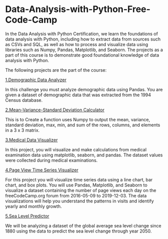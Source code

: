 # Data-Analysis-with-Python-Free-Code-Camp
In the Data Analysis with Python Certification, we learn the foundations of data analysis with Python, including how to extract data from sources such as CSVs and SQL, as well as how to process and visualize data using libraries such as Numpy, Pandas, Matplotlib, and Seaborn.
The projects as a part of this course is to demonstrate good foundational knowledge of data analysis with Python.

The following projects are the part of the course:

[1.Demographic Data Analyzer](https://github.com/Vignesh-Hariharan/Data-Analysis-with-Python-Free-Code-Camp/tree/main/DataAnalysis/Demographic%20Data%20Analyzer)

In this challenge you must analyze demographic data using Pandas. You are given a dataset of demographic data that was extracted from the 1994 Census database.

[2.Mean-Variance-Standard Deviation Calculator](https://github.com/Vignesh-Hariharan/Data-Analysis-with-Python-Free-Code-Camp/tree/main/DataAnalysis/Mean-Variance-Standard%20Deviation%20Calculator)

This is to Create a function uses Numpy to output the mean, variance, standard deviation, max, min, and sum of the rows, columns, and elements in a 3 x 3 matrix.


[3.Medical Data Visualizer](https://github.com/Vignesh-Hariharan/Data-Analysis-with-Python-Free-Code-Camp/tree/main/DataAnalysis/Medical%20Data%20Visualizer)

In this project, you will visualize and make calculations from medical examination data using matplotlib, seaborn, and pandas. The dataset values were collected during medical examinations.

[4.Page View Time Series Visualizer](https://github.com/Vignesh-Hariharan/Data-Analysis-with-Python-Free-Code-Camp/tree/main/DataAnalysis/Page%20View%20Time%20Series%20Visualizer)

For this project you will visualize time series data using a line chart, bar chart, and box plots. You will use Pandas, Matplotlib, and Seaborn to visualize a dataset containing the number of page views each day on the freeCodeCamp.org forum from 2016-05-09 to 2019-12-03. The data visualizations will help you understand the patterns in visits and identify yearly and monthly growth.

[5.Sea Level Predictor](https://github.com/Vignesh-Hariharan/Data-Analysis-with-Python-Free-Code-Camp/tree/main/DataAnalysis/Sea%20Level%20Predictor)

We will be analyzing a dataset of the global average sea level change since 1880 using the data to predict the sea level change through year 2050.
